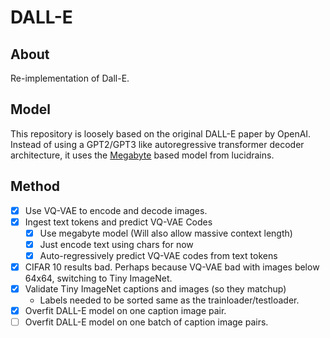 # DALL-E

## About

Re-implementation of Dall-E.

## Model

This repository is loosely based on the original DALL-E paper by OpenAI.
Instead of using a GPT2/GPT3 like autoregressive transformer decoder
architecture, it uses the [Megabyte](https://github.com/MiscellaneousStuff/megabyte)
based model from lucidrains.

## Method

- [x] Use VQ-VAE to encode and decode images.
- [x] Ingest text tokens and predict VQ-VAE Codes
   - [x] Use megabyte model (Will also allow massive context length)
   - [x] Just encode text using chars for now
   - [x] Auto-regressively predict VQ-VAE codes from text tokens
- [x] CIFAR 10 results bad. Perhaps because VQ-VAE bad with images below 64x64, switching to Tiny ImageNet.
- [x] Validate Tiny ImageNet captions and images (so they matchup)
   - Labels needed to be sorted same as the trainloader/testloader.
- [x] Overfit DALL-E model on one caption image pair.
- [ ] Overfit DALL-E model on one batch of caption image pairs.